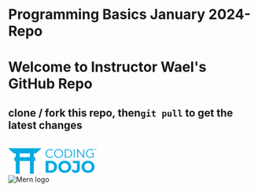 # Programming Basics January 2024-Repo

# Welcome to Instructor Wael's GitHub Repo
 

## clone / fork this repo, then`git pull` to get the latest changes

<br />

<img src="https://github.com/Alaa-1/git_assets/blob/602d3adae821af29d428f7d6b2a83de4d276a71c/codingDojoHr.png" alt="Coding Dojo Logo" width="180">

<br />

<img src="https://www.gcreddy.com/wp-content/uploads/2022/06/Basics-of-Computer-Programming.jpg" alt="Mern logo" width="180">
